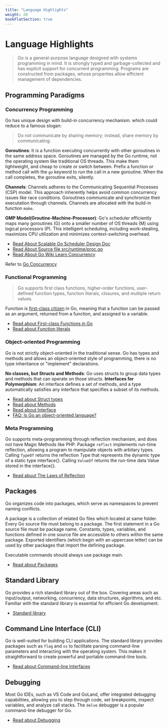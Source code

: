 ```yaml
---
title: "Language Highlights"
weight: 20
bookFlatSection: true
---
```


# Language Highlights

> Go is a general-purpose language designed with systems programming in mind. It is strongly typed and garbage-collected and has explicit support for concurrent programming. Programs are constructed from packages, whose properties allow efficient management of dependencies.

## Programming Paradigms

### Concurrency Programming

Go has unique design with build-in concurrency mechanism. which could reduce to a famous slogan:

> Do not communicate by sharing memory; instead, share memory by communicating.

**Goroutines**: It is a function executing concurrently with other goroutines in the same address space. Goroutines are managed by the Go runtime, not the operating system like traditional OS threads. This make them lightweight, and cheap to create or switch between. Prefix a function or method call with the `go` keyword to run the call in a new goroutine. When the call completes, the goroutine exits, silently.

**Channels**: Channels adheres to the Communicating Sequential Processes (CSP) model. This approach inherently helps avoid common concurrency issues like race conditions. Goroutines communicate and synchronize their executation through channels. Channels are allocated with the build-in function `make`.

**GMP Model(Groutine-Machine-Processor)**: Go's scheduler efficiently maps many goroutines (G) onto a smaller number of OS threads (M) using logical processors (P). This intelligent scheduling, including work-stealing, maximizes CPU utilization and minimizes context-switching overhead.

- [Read About Scalable Go Scheduler Design Doc](https://docs.google.com/document/d/1TTj4T2JO42uD5ID9e89oa0sLKhJYD0Y_kqxDv3I3XMw/edit?tab=t.0#heading=h.mmq8lm48qfcw)
- [Read About Source file src/runtime/proc.go](https://go.dev/src/runtime/proc.go)
- [Read About Go Wiki Learn Concurrency](https://go.dev/wiki/LearnConcurrency)

Refer to [Go Concurrency](https://go.dev/doc/effective_go#concurrency)

### Functional Programming

> Go supports first class functions, higher-order functions, user-defined function types, function literals, closures, and multiple return values.

Function is [first-class citizen](https://en.wikipedia.org/wiki/First-class_citizen) in Go, meaning that a function can be passed as an argument, returned from a function, and assigned to a variable.

- [Read about First-class Functions in Go](https://go.dev/doc/codewalk/functions/)
- [Read about Function literals](https://go.dev/doc/go1.17_spec#Function_literals)

### Object-oriented Programming

Go is not strictly object-oriented in the traditional sense. Go has types and methods and allows an object-oriented style of programming, there is no type inheritance or "implement" declarations.

**No classes, but Structs and Methods**: Go uses structs to group data types and methods that can operate on those structs.
**Interfaces for Polymorphism**: An interface defines a set of methods, and a type automatically satisfies any interface that specifies a subset of its methods.

- [Read about Struct types](https://go.dev/ref/spec#Struct_types)
- [Read about Methods](https://go.dev/doc/effective_go#methods)
- [Read about Interface](https://go.dev/ref/spec#Interface_types)
- [FAQ: Is Go an object-oriented language?](https://go.dev/doc/faq#Is_Go_an_object-oriented_language)

### Meta Programming

Go supports meta-programming through reflection mechanism, and does not have Magic Methods like PHP.
Package `reflect` implements run-time reflection, allowing a program to manipulate objects with arbitary types. Calling `TypeOf` returns the reflection Type that represents the dynamic type of a static type interface{}. Calling `ValueOf` returns the run-time data Value stored in the interface{}.

- [Read abuut The Laws of Reflection](https://go.dev/blog/laws-of-reflection)

## Packages

Go organizes code into packages, which serve as namespaces to prevent naming conflicts.

A package is a collection of related Go files which located at same folder. Every Go source file must belong to a package. 
The first statement in a Go source file must be package name. Constants, types, variables, and functions defined in one source file are accessible to others within the same package. Exported identifiers (which begin with an uppercase letter) can be used by other packages that import the defining package.

Executable commands should always use package main.

- [Read about Packages](https://go.dev/ref/spec#Packages)

## Standard Library

Go provides a rich standard library out of the box. Covering areas such as input/output, networking, concurrency, data structures, algorithms, and etc. Familiar with the standard library is essential for efficient Go development.

- [Standard library](https://pkg.go.dev/std)

## Command Line Interface (CLI)

Go is well-suited for building CLI applications. The standard library provides packages such as `flag` and `os` to facilitate parsing command-line parameters and interacting with the operating system. This makes it straightforward to create powerful and portable command-line tools.

- [Read about Command-line Interfaces](https://go.dev/solutions/clis)

## Debugging

Most Go IDEs, such as VS Code and GoLand, offer integrated debugging capabilities, allowing you to step through code, set breakpoints, inspect variables, and analyze call stacks. The `delve` debugger is a popular command-line debugger for Go. 

- [Read about Debugging](https://go.dev/doc/diagnostics#debugging)
